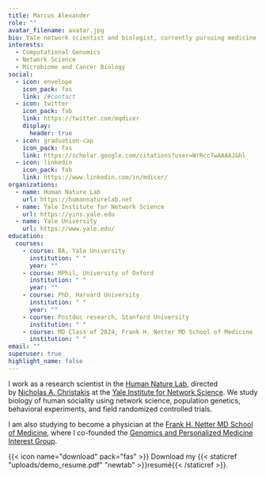 ```yaml
---
title: Marcus Alexander
role: ""
avatar_filename: avatar.jpg
bio: Yale network scientist and biologist, currently pursuing medicine and genomics.
interests:
  - Computational Genomics
  - Network Science
  - Microbiome and Cancer Biology
social:
  - icon: envelope
    icon_pack: fas
    link: /#contact
  - icon: twitter
    icon_pack: fab
    link: https://twitter.com/mqdicer
    display:
      header: true
  - icon: graduation-cap
    icon_pack: fas
    link: https://scholar.google.com/citations?user=WrRcc7wAAAAJ&hl
  - icon: linkedin
    icon_pack: fab
    link: https://www.linkedin.com/in/mdicer/
organizations:
  - name: Human Nature Lab
    url: https://humannaturelab.net
  - name: Yale Institute for Network Science
    url: https://yins.yale.edu
  - name: Yale University
    url: https://www.yale.edu/
education:
  courses:
    - course: BA, Yale University
      institution: " "
      year: ""
    - course: MPhil, University of Oxford
      institution: " "
      year: ""
    - course: PhD, Harvard University
      institution: " "
      year: ""
    - course: Postdoc research, Stanford University
      institution: " "
    - course: MD Class of 2024, Frank H. Netter MD School of Medicine
      institution: " "
email: ""
superuser: true
highlight_name: false
---
```

I work as a research scientist in the [Human Nature Lab](https://humannaturelab.net/), directed by [Nicholas A. Christakis](https://nicholaschristakis.net/) at the [Yale Institute for Network Science](https://yins.yale.edu/). We study biology of human sociality using network science, population genetics, behavioral experiments, and field randomized controlled trials.

I am also studying to become a physician at the [Frank H. Netter MD School of Medicine](https://www.qu.edu/schools/medicine/), where I co-founded the [Genomics and Personalized Medicine Interest Group](https://netgene.ghost.io/).

{{< icon name="download" pack="fas" >}} Download my {{< staticref "uploads/demo_resume.pdf" "newtab" >}}resumé{{< /staticref >}}.